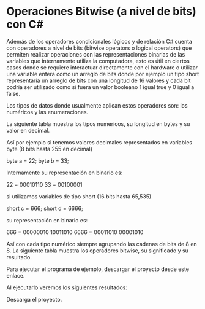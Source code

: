 # Operaciones Bitwise (a nivel de bits) con C#

Además de los operadores condicionales lógicos y de relación C# cuenta con operadores a nivel de bits (bitwise operators o logical operators) que permiten realizar operaciones con las representaciones binarias de las variables que internamente utiliza la computadora, esto es útil en ciertos casos donde se requiere interactuar directamente con el hardware o utilizar una variable entera como un arreglo de bits donde por ejemplo un tipo short representaría un arreglo de bits con una longitud de 16 valores y cada bit podría ser utilizado como si fuera un valor booleano 1 igual true y 0 igual a false.

Los tipos de datos donde usualmente aplican estos operadores son: los numéricos y las enumeraciones.

La siguiente tabla muestra los tipos numéricos, su longitud en bytes y su valor en decimal.



Así por ejemplo si tenemos valores decimales representados en variables byte (8 bits hasta 255 en decimal)

byte a = 22;
byte b = 33;

Internamente su representación en binario es:

22 = 00010110
33 = 00100001

si utilizamos variables de tipo short (16 bits hasta 65,535)

short c = 666;
short d = 6666;

su representación en binario es:

666 = 00000010 10011010
6666 = 00011010 00001010

Así con cada tipo numérico siempre agrupando las cadenas de bits de 8 en 8.
La siguiente tabla muestra los operadores bitwise, su significado y su resultado.



Para ejecutar el programa de ejemplo, descargar el proyecto desde este enlace.

Al ejecutarlo veremos los siguientes resultados:


  Descarga el proyecto.
